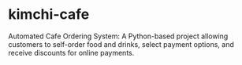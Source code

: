 # kimchi-cafe
Automated Cafe Ordering System: A Python-based project allowing customers to self-order food and drinks, select payment options, and receive discounts for online payments.
